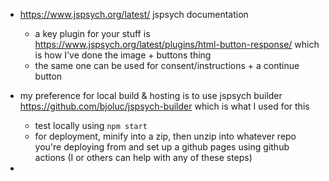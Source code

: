 - https://www.jspsych.org/latest/ jspsych documentation

  - a key plugin for your stuff is https://www.jspsych.org/latest/plugins/html-button-response/ which is how I've done the image + buttons thing
  - the same one can be used for consent/instructions + a continue button

- my preference for local build & hosting is to use jspsych builder https://github.com/bjoluc/jspsych-builder which is what I used for this

  - test locally using `npm start`
  - for deployment, minify into a zip, then unzip into whatever repo you're deploying from and set up a github pages using github actions (I or others can help with any of these steps)

-
